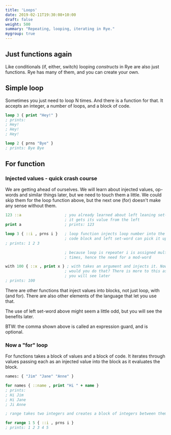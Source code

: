 ```yaml
---
title: 'Loops' 
date: 2019-02-11T19:30:08+10:00
draft: false
weight: 500
summary: "Repeating, looping, iterating in Rye."
mygroup: true
---
```


## Just functions again

Like conditionals (if, either, switch) looping _constructs_ in Rye are also just functions. Rye has many of them, and you can create your own.

## Simple loop

Sometimes you just need to loop N times. And there is a function for that. It accepts an integer, a number of loops, and a block of code.

```clojure
loop 3 { print "Hey!" }
; prints:
; Hey!
; Hey!
; Hey!

loop 2 { prns "Bye" }
; prints: Bye Bye
```

## For function

### Injected values - quick crash course

We are getting ahead of ourselves. We will learn about injected values, op-words and similar things later, but we need to touch them a little. We could skip them for the loop function above, but the next one (for) doesn't make any sense without them.

```clojure
123 ::a                   ; you already learned about left leaning set-word or a mod-word
                          ; it gets its value from the left
print a                   ; prints: 123

loop 3 { ::i , prns i }   ; loop function injects loop number into the 
                          ; code block and left set-word can pick it up
; prints: 1 2 3

	                      ; because loop is repeater i is assigned multiple
						  ; times, hence the need for a mod-word

with 100 { ::x , print x } ; with takes an argument and injects it. Now why
                          ; would you do that? There is more to this as
						  ; you will see later
; prints: 100
```

There are other functions that inject values into blocks, not just loop, with (and for). There are also other elements of the language that let you use that.

The use of left set-word above might seem a little odd, but you will see the benefits later.

BTW: the comma shown above is called an expression guard, and is optional. 

### Now a "for" loop

For functions takes a block of values and a block of code. It iterates through values passing each as an injected value into the block as it evaluates the block.

```clojure
names: { "Jim" "Jane" "Anne" }

for names { ::name , print "Hi " + name }
; prints:
; Hi Jim
; Hi Jane
; Ji Anne

; range takes two integers and creates a block of integers between them 

for range 1 5 { ::i , prns i }
; prints: 1 2 3 4 5 
```

<!--
### Op-words

We will come to them later, but we would usually write the examples above with op-words. When function is entered as op-word it takes the first argument _from the left_. 
So the injected value is directly taken as fist (and in these cases only) argument of function inside block. 

```clojure
loop 3 { .prns }
// prints: 1 2 3

for names { .printv "Hi {}" }
// prints:
// Hi Jim
// Hi Jane
// Hi Anne

for range 1 5 { .prns }
; prints: 1 2 3 4 5 
```
-->
